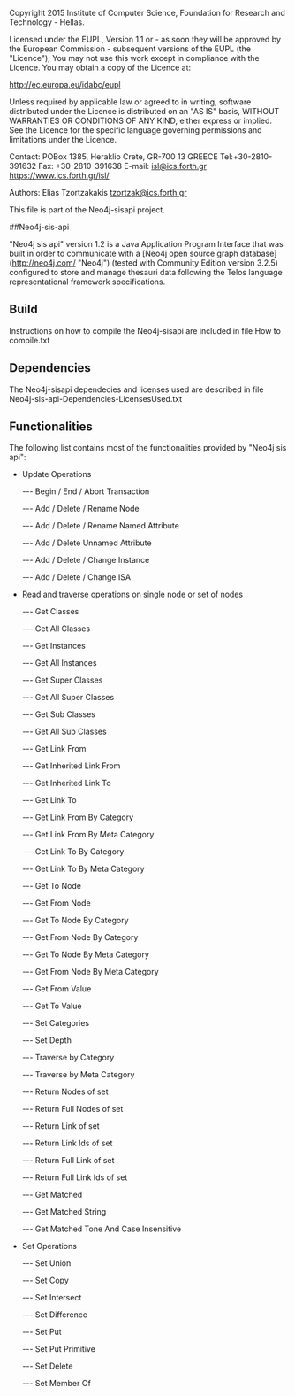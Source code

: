 Copyright 2015 Institute of Computer Science,
               Foundation for Research and Technology - Hellas.

Licensed under the EUPL, Version 1.1 or - as soon they will be approved
by the European Commission - subsequent versions of the EUPL (the "Licence");
You may not use this work except in compliance with the Licence.
You may obtain a copy of the Licence at:

http://ec.europa.eu/idabc/eupl

Unless required by applicable law or agreed to in writing, software distributed
under the Licence is distributed on an "AS IS" basis,
WITHOUT WARRANTIES OR CONDITIONS OF ANY KIND, either express or implied.
See the Licence for the specific language governing permissions and limitations
under the Licence.

Contact:  POBox 1385, Heraklio Crete, GR-700 13 GREECE
Tel:+30-2810-391632
Fax: +30-2810-391638
E-mail: isl@ics.forth.gr
https://www.ics.forth.gr/isl/

Authors: Elias Tzortzakakis <tzortzak@ics.forth.gr>

This file is part of the Neo4j-sisapi project.

##Neo4j-sis-api
 
"Neo4j sis api" version 1.2 is a Java Application Program 
Interface that was built in order to communicate with a 
[Neo4j open source graph database] (http://neo4j.com/ "Neo4j") 
(tested with Community Edition version 3.2.5) configured to 
store and manage thesauri data following the Telos language 
representational framework specifications.

## Build
Instructions on how to compile the Neo4j-sisapi are included in file How to compile.txt

## Dependencies
The Neo4j-sisapi dependecies and licenses used are described in file Neo4j-sis-api-Dependencies-LicensesUsed.txt

## Functionalities
The following list contains most of the 
functionalities provided by "Neo4j sis api":

- Update Operations

   --- Begin / End / Abort Transaction

   --- Add / Delete / Rename Node

   --- Add / Delete / Rename Named Attribute

   --- Add / Delete Unnamed Attribute

   --- Add / Delete / Change Instance

   --- Add / Delete / Change ISA

- Read and traverse operations on single node or set of nodes
   
   --- Get Classes
   
   --- Get All Classes
   
   --- Get Instances
   
   --- Get All Instances
   
   --- Get Super Classes

   --- Get All Super Classes
   
   --- Get Sub Classes

   --- Get All Sub Classes

   --- Get Link From

   --- Get Inherited Link From

   --- Get Inherited Link To

   --- Get Link To

   --- Get Link From By Category

   --- Get Link From By Meta Category

   --- Get Link To By Category

   --- Get Link To By Meta Category

   --- Get To Node

   --- Get From Node

   --- Get To Node By Category

   --- Get From Node By Category

   --- Get To Node By Meta Category

   --- Get From Node By Meta Category

   --- Get From Value

   --- Get To Value

   --- Set Categories

   --- Set Depth

   --- Traverse by Category

   --- Traverse by Meta Category

   --- Return Nodes of set

   --- Return Full Nodes of set

   --- Return Link of set

   --- Return Link Ids of set

   --- Return Full Link of set

   --- Return Full Link Ids of set 

   --- Get Matched

   --- Get Matched String

   --- Get Matched Tone And Case Insensitive


- Set Operations

   --- Set Union
   
   --- Set Copy

   --- Set Intersect

   --- Set Difference
   
   --- Set Put
   
   --- Set Put Primitive
   
   --- Set Delete
   
   --- Set Member Of
            